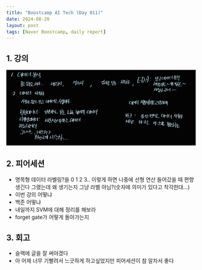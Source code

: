 ```yaml
---
title: "Boostcamp AI Tech (Day 011)"
date: 2024-08-20
layout: post
tags: [Naver Boostcamp, daily report]
---
```

## 1. 강의
![week3_1](/assets/image/image.png)

## 2. 피어세션
- 명목형 데이터 라벨링?을 0 1 2 3.. 이렇게 하면 나중에 선형 연산 들어갔을 때 편향 생긴다 그랬는데 왜 생기는지 그냥 라벨 아님?(숫자에 의미가 있다고 착각한대...)
- 이번 강의 어떻냐
- 백준 어떻냐
- 내일까지 SVM에 대해 정리를 해보라
- forget gate가 어떻게 돌아가는지

## 3. 회고
- 슬랙에 글을 잘 써야겠다
- 아 어제 너무 기빨려서 느긋하게 하고싶었지만 피어세션이 참 알차서 좋다
